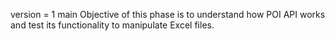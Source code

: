 version = 1
main Objective of this phase is to understand how POI API works and test its functionality to manipulate Excel files. 
